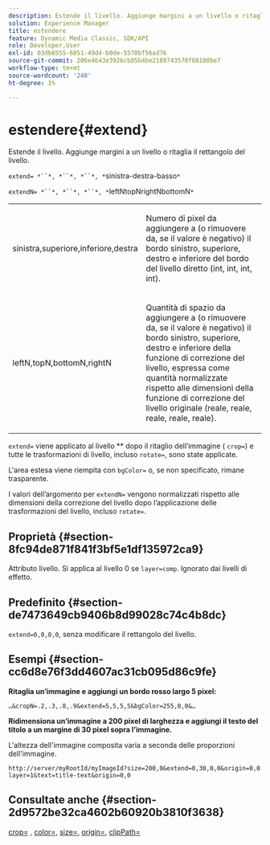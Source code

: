 ```yaml
---
description: Estende il livello. Aggiunge margini a un livello o ritaglia il rettangolo del livello.
solution: Experience Manager
title: estendere
feature: Dynamic Media Classic, SDK/API
role: Developer,User
exl-id: 03db6555-6851-49d4-b0de-5570bf56ad76
source-git-commit: 206e4643e3926cb85b4be2189743578f88180be7
workflow-type: tm+mt
source-wordcount: '240'
ht-degree: 1%

---
```


# estendere{#extend}

Estende il livello. Aggiunge margini a un livello o ritaglia il rettangolo del livello.

`extend= *``*, *``*, *``*, *`sinistra-destra-basso`*`

`extendN= *``*, *``*, *``*, *`leftNtopNrightNbottomN`*`

<table id="simpletable_1DCCD469712B423C8154630127DC5F54"> 
 <tr class="strow"> 
  <td class="stentry"> <p><span class="codeph"> <span class="varname"> sinistra,superiore,inferiore,destra</span></span> </p></td> 
  <td class="stentry"> <p>Numero di pixel da aggiungere a (o rimuovere da, se il valore è negativo) il bordo sinistro, superiore, destro e inferiore del bordo del livello diretto (int, int, int, int). </p></td> 
 </tr> 
 <tr class="strow"> 
  <td class="stentry"> <p><span class="codeph"> <span class="varname"> leftN,topN,bottomN,rightN</span></span> </p></td> 
  <td class="stentry"> <p>Quantità di spazio da aggiungere a (o rimuovere da, se il valore è negativo) il bordo sinistro, superiore, destro e inferiore della funzione di correzione del livello, espressa come quantità normalizzate rispetto alle dimensioni della funzione di correzione del livello originale (reale, reale, reale, reale, reale). </p></td> 
 </tr> 
</table>

`extend=` viene applicato al livello  ** dopo il ritaglio dell’immagine (  `crop=`) e tutte le trasformazioni di livello, incluso  `rotate=`, sono state applicate.

L&#39;area estesa viene riempita con `bgColor=` o, se non specificato, rimane trasparente.

I valori dell’argomento per `extendN=` vengono normalizzati rispetto alle dimensioni della correzione del livello dopo l’applicazione delle trasformazioni del livello, incluso `rotate=`.

## Proprietà {#section-8fc94de871f841f3bf5e1df135972ca9}

Attributo livello. Si applica al livello 0 se `layer=comp`. Ignorato dai livelli di effetto.

## Predefinito {#section-de7473649cb9406b8d99028c74c4b8dc}

`extend=0,0,0,0`, senza modificare il rettangolo del livello.

## Esempi {#section-cc6d8e76f3dd4607ac31cb095d86c9fe}

**Ritaglia un’immagine e aggiungi un bordo rosso largo 5 pixel:**

`…&cropN=.2,.3,.8,.9&extend=5,5,5,5&bgColor=255,0,0&…`

**Ridimensiona un’immagine a 200 pixel di larghezza e aggiungi il testo del titolo a un margine di 30 pixel sopra l’immagine.**

L&#39;altezza dell&#39;immagine composita varia a seconda delle proporzioni dell&#39;immagine.

`http://server/myRootId/myImageId?size=200,0&extend=0,30,0,0&origin=0,0 layer=1&text=title-text&origin=0,0`

## Consultate anche {#section-2d9572be32ca4602b60920b3810f3638}

[crop=](../../../../../is-api/http-ref/image-serving-api-ref/c-http-protocol-reference/c-command-reference/r-crop.md#reference-6fd0f6399966446ab4425ce050572eab) ,  [color=](/help/aem-is-ir-api/is-api/http-ref/image-serving-api-ref/c-http-protocol-reference/c-data-types/r-is-http-color.md),  [size=](../../../../../is-api/http-ref/image-serving-api-ref/c-http-protocol-reference/c-data-types/r-size.md#reference-04d383f32c7b4003bed9978cb854747b),  [origin=](../../../../../is-api/http-ref/image-serving-api-ref/c-http-protocol-reference/c-command-reference/r-origin.md#reference-e11c7ac06e2240cc884c3fec98f05138),  [clipPath=](../../../../../is-api/http-ref/image-serving-api-ref/c-http-protocol-reference/c-command-reference/r-clippath.md#reference-8139b1b52dc54749b51b109521ddf83d)
